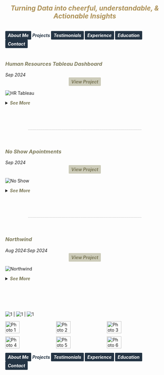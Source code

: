 ## ***<center><span style="color:#ac9055">Turning Data into cheerful, understandable, & Actionable Insights</span></center>***
<br>
<strong><em>
<a href="https://hend-a-ghafour.github.io" style="display:inline-block; padding:5px 8px; color:white; background-color:#243444; text-align:center; text-decoration:none; border-radius:2px;"> About Me </a>
<span style="color:#243444"> Projects </span>
<a href="https://hend-a-ghafour.github.io/Testimonials" style="display:inline-block; padding:5px 8px; color:white; background-color:#243444; text-align:center; text-decoration:none; border-radius:2px;"> Testimonials </a>
<a href="https://hend-a-ghafour.github.io/Experience" style="display:inline-block; padding:5px 8px; color:white; background-color:#243444; text-align:center; text-decoration:none; border-radius:2px;"> Experience </a>
<a href="https://hend-a-ghafour.github.io/Certifications" style="display:inline-block; padding:5px 8px; color:white; background-color:#243444; text-align:center; text-decoration:none; border-radius:2px;"> Education </a>
<a href="https://hend-a-ghafour.github.io/Contact" style="display:inline-block; padding:5px 8px; color:white; background-color:#243444; text-align:center; text-decoration:none; border-radius:2px;"> Contact </a>
</em></strong>
<br><br>

<h3><em><strong><span style="color:#7c7959"> Human Resources Tableau Dashboard</span></strong></em></h3> 
<em>Sep 2024 </em><center><strong><em><a href="https://public.tableau.com/app/profile/hend.el.manhawy/viz/HRTableauProject-HendAbdEl-Ghafour/HROverview" style="display:inline-block; padding:5px 8px; color:#7c7959; background-color:#cdccba; text-align:center; text-decoration:none; border-radius:2px;"> View Project </a></em></strong></center> 

![HR Tableau](https://hend-a-ghafour.github.io/Media/HR.jpg)

<details>
  <summary><em><strong><span style="color:#7c7959">See More</span></strong></em></summary>
 <br> 
<center><strong><em><span style="color:#243444"> Overview </span></em></strong></center>
<p style='text-align: justify;'>Created a comprehensive Tableau dashboard to analyze employee data, gaining insights into workforce aspects, including demographics, hiring and termination trends, and salary distributions. This analysis aimed to understand employee characteristics, department-specific trends, and performance evaluations to drive data-informed decisions.</p>
<center><strong><em><span style="color:#243444"> Tools & Techniques </span></em></strong></center>
<p style='text-align: justify;'><em><strong><span style="color:#ac9055"> Tableau </span></strong></em> for calculations, data visualization and interactive dashboards.</p> 
<center><strong><em><span style="color:#243444"> Roles & Responsibilities </span></em></strong></center>
<p style='text-align: justify;'>
  <strong><em><span style="color:#ac9055">Data Cleaning:</span></em></strong><br>
Verified data types, identified null values, and inspected unique entries, such as detecting nulls in the 'termdate' column indicating non-terminated employees.<br>
  <strong><em><span style="color:#ac9055">Visualization:</span></em></strong><br>
   Selected the most appropriate charts for effective data presentation and created a comprehensive employee information table.<br>
<img src="https://hend-a-ghafour.github.io/Media/HR-Emp-Details.jpg" alt="HR Employee Details" width="500" height="300" style="border-radius: 10px;"> <br>
  <strong><em><span style="color:#ac9055">Analysis:</span></em></strong><br>
   Conducted statistical analysis to identify trends in hiring, terminations, and salary distributions.
  </p>
  <center><strong><em><span style="color:#243444"> Challenges Faced </span></em></strong></center>
  <p style='text-align: justify;'>
  <strong><em><span style="color:#ac9055">Data Gaps:</span></em></strong><br>
  Identified missing values in critical fields, requiring strategies for accurate interpretation.<br>
  <strong><em><span style="color:#ac9055">Complex Relationships:</span></em></strong><br>
   Analyzed complex relationships between hiring, terminations, and department-level trends.<br>
  <strong><em><span style="color:#ac9055">Data Standardization:</span></em></strong><br>
    Needed to verify data consistency across branches and departments for accurate insights.<br>
</p>
<center><strong><em><span style="color:#243444"> Achievements </span></em></strong></center>
  <p style='text-align: justify;'>
  <strong><em><span style="color:#ac9055">Employee Analysis:</span></em></strong><br>
    Total employee count reached 8,950 (7,984 active, 966 terminated).<br>
  <strong><em><span style="color:#ac9055">Hiring Trends:</span></em></strong><br>
   Noted peak hiring in 2017 with 1,560 new employees, while 2021 experienced the lowest hiring rate with 382 hires.<br>
  <strong><em><span style="color:#ac9055">Termination Analysis:</span></em></strong><br>
    Found that 2023 had the highest terminations, with 174 employees (18% of total terminations), predominantly in the Operations department.<br>
 <strong><em><span style="color:#ac9055">Departmental Insights:</span></em></strong><br>
    Operations had the highest activity, with 30% of both active and terminated employees, suggesting high turnover.<br>
  <strong><em><span style="color:#ac9055">Geographical Distribution:</span></em></strong><br>
    70% of employees were based at HQ in New York, which also had a higher termination rate.<br>
 <strong><em><span style="color:#ac9055">Gender Analysis:</span></em></strong><br>
   Gender distribution was slightly male-dominated (54%), with a balanced termination rate (11% each for males and females).<br>
  <strong><em><span style="color:#ac9055">Educational Trends:</span></em></strong><br>
    Identified that bachelor’s degree holders formed the largest employee group (61%) with noticeable termination disparities among educational levels.
  </p>
<center><strong><em><span style="color:#243444"> Insights </span></em></strong></center>
  <p style='text-align: justify;'> 
  <strong><em><span style="color:#ac9055">Hiring & Termination Trends:</span></em></strong><br> 
   The Operations department’s turnover was high, and New York HQ showed the highest activity, with a considerable termination rate.<br>
 <strong><em><span style="color:#ac9055">Gender & Education Dynamics:</span></em></strong><br> 
   Gender imbalances were observed in specific educational categories, with a higher termination rate among female high school graduates and male PhD holders.<br>
  <strong><em><span style="color:#ac9055">Performance Ratings:</span></em></strong><br> 
    Educational level affected performance ratings, with high school graduates more often rated "Needs Improvement," while PhD holders frequently achieved "Excellent" ratings.<br>
 <strong><em><span style="color:#ac9055">Salary Disparities:</span></em></strong><br> 
    Significant disparities were observed, with males earning more at the bachelor’s level, while females earned more at the PhD level.
  </p>
<center><strong><em><span style="color:#243444"> Future Application </span></em></strong></center>
  <p style='text-align: justify;'> 
  <strong><em><span style="color:#ac9055">Workforce Planning:</span></em></strong><br> 
    Explore hiring and termination trends to optimize staffing and reduce turnover in high-activity departments like Operations.<br>
  <strong><em><span style="color:#ac9055">Turnover Analysis:</span></em></strong><br> 
    Conduct a deeper analysis of the reasons behind turnover patterns, especially in specific positions and departments.<br>
  <strong><em><span style="color:#ac9055">Gender & Education Balance:</span></em></strong><br> 
    Investigate gender disparities in salary and termination rates to promote equity.<br>
  <strong><em><span style="color:#ac9055">Performance-Based Retention:</span></em></strong><br> 
   Reevaluate performance rating criteria and termination practices to ensure fair and consistent employee assessments.<br>
  <strong><em><span style="color:#ac9055">Compensation Strategy:</span></em></strong><br> 
    Research if salary differences are consistent over time and explore whether performance and experience are accurately reflected in the company’s pay structure.<br><br>
    
  <iframe src="https://drive.google.com/file/d/1iekujxqpucrgXOIYE7RqnP98Nse5UL94/preview" width="640" height="480" allow="autoplay">
  Human Resources Dashboard Overview
  </iframe>
  </p>
</details>

<br><br><center><strong><span style="color:#DCDCDC">______________________________________________________</span></strong></center><br><br>
<h3><em><strong><span style="color:#7c7959"> No Show Apointments </span></strong></em></h3> 
<em>Sep 2024 </em><center><strong><em><a href="https://github.com/hend-a-ghafour/No-Show-Appointments/blob/main/no_show_appointments.ipynb" style="display:inline-block; padding:5px 8px; color:#7c7959; background-color:#cdccba; text-align:center; text-decoration:none; border-radius:2px;"> View Project </a></em></strong></center> 

![No Show](https://hend-a-ghafour.github.io/Media/No-Show-Appointment.jpg)

<details>
  <summary><em><strong><span style="color:#7c7959">See More</span></strong></em></summary>
 <br> 
<center><strong><em><span style="color:#243444"> Overview </span></em></strong></center>
<p style='text-align: justify;'>This project analyzes a dataset of 100,000 medical appointments in Brazil, focusing on the factors that impact patient attendance, such as demographics, health conditions, appointment scheduling gaps, and reminders. Key questions address the effects of gender, age, neighborhood, health conditions, and communication on attendance rates.</p>
<center><strong><em><span style="color:#243444"> Tools & Techniques </span></em></strong></center>
  <strong><em><span style="color:#ac9055">Tools:</span></em></strong><br>
<p style='text-align: justify;'><em><span style="color:#ac9055"> Python </span></em> for Data Assessment and Cleaning using <em><span style="color:#ac9055">Pandas</span></em> & <em><span style="color:#ac9055">Numpy</span></em>, and for Data Visualization using <em><span style="color:#ac9055"> Matplotlib</span></em> & <em><span style="color:#ac9055">Seaborn</span></em>.<br>
<strong><em><span style="color:#ac9055">Data Cleaning:</span></em></strong><br>
Used to standardize column labels, add calculated columns, and categorize patient age groups and appointment scheduling gaps.<br>
 <strong><em><span style="color:#ac9055">Data Analysis: </span></em></strong><br>
Applied statistical methods, including descriptive statistics, to understand patterns in attendance across demographic and health-related variables.<br>
  <strong><em><span style="color:#ac9055">Visualization: </span></em></strong><br>
Created charts and graphs to present findings on attendance patterns across different patient groups and appointment characteristics.<br>
</p> 
<center><strong><em><span style="color:#243444"> Roles & Responsibilities </span></em></strong></center>
<p style='text-align: justify;'>
  <strong><em><span style="color:#ac9055">Data Preparation: </span></em></strong><br>
Cleaned data and standardized labels to facilitate analysis.<br>
  <strong><em><span style="color:#ac9055">Data Exploration: </span></em></strong><br>
   Generated insights through descriptive statistics and visualizations.<br>
  <strong><em><span style="color:#ac9055">Analysis of Factors Influencing Attendance:</span></em></strong><br>
   Assessed relationships between patient demographics, health conditions, appointment scheduling, and attendance.<br>
  <strong><em><span style="color:#ac9055">Recommendation Development: </span></em></strong><br>
   Suggested approaches to improve appointment attendance, particularly through reminder systems and optimized scheduling.
</p>
  <center><strong><em><span style="color:#243444"> Challenges Faced </span></em></strong></center>
  <p style='text-align: justify;'>
  <strong><em><span style="color:#ac9055">Data Complexity:</span></em></strong><br>
  A large number of variables, including demographic, health, and scheduling information, required careful analysis and categorization to maintain data integrity.<br>
  <strong><em><span style="color:#ac9055">Categorization:</span></em></strong><br>
   Defining and assigning appropriate categories for age groups and scheduling gaps posed challenges in achieving balanced, meaningful groupings.<br>
  <strong><em><span style="color:#ac9055">Data Completeness: </span></em></strong><br>
    Sparse neighborhood data limited definitive conclusions regarding neighborhood influence on attendance rates. Additionally, some appointment dates were recorded prior to their scheduled dates, leading to negative appointment gaps.<br>
</p>
<center><strong><em><span style="color:#243444"> Achievements </span></em></strong></center>
  <p style='text-align: justify;'>
  <strong><em><span style="color:#ac9055">Insights into Attendance Patterns:</span></em></strong><br>
    Identified key factors, such as age, neighborhood, and reminder messages, that impact attendance rates.<br>
  <strong><em><span style="color:#ac9055">Practical Recommendations:</span></em></strong><br>
   Developed actionable suggestions for healthcare providers to improve attendance, including adjusting scheduling practices and implementing reminder systems.<br>
  <strong><em><span style="color:#ac9055">Categorization Model:</span></em></strong><br>
    Created a structured model for age and appointment gap categories to facilitate further analysis and comparisons.
  </p>
<center><strong><em><span style="color:#243444"> Insights </span></em></strong></center>
  <p style='text-align: justify;'> 
  <strong><em><span style="color:#ac9055">Gender: </span></em></strong><br> 
   Women make up the majority of patients, with a high attendance rate across both genders, indicating no significant difference in attendance based on gender.<br>
 <strong><em><span style="color:#ac9055">Age Groups:</span></em></strong><br> 
   Middle-aged, elderly, and child groups showed the highest commitment to appointments, suggesting a link between age and regular healthcare engagement.<br>
  <strong><em><span style="color:#ac9055">Appointment Scheduling Gap:</span></em></strong><br> 
    Patients are more likely to attend appointments with shorter scheduling gaps. Same-day and short-gap appointments had the highest attendance rates.<br>
 <strong><em><span style="color:#ac9055">Neighborhood Influence: </span></em></strong><br> 
   Certain neighborhoods showed significantly higher attendance rates, although the data suggests this may also correlate with lower appointment counts in these areas.<br>
    <strong><em><span style="color:#ac9055">Scholarship Status:</span></em></strong><br> 
  Attendance rates were marginally lower for patients with a government scholarship, indicating a potential but small effect.<br>
    <strong><em><span style="color:#ac9055">Health Conditions: </span></em></strong><br> 
    Patients with chronic conditions such as hypertension or diabetes showed slightly higher attendance rates, which may indicate a greater commitment to health management among these groups.<br>
    <strong><em><span style="color:#ac9055">Reminders: </span></em></strong><br> 
   Confirmations sent to patients increased attendance by over 10%, suggesting a strong positive impact from reminder messages.
  </p>
<center><strong><em><span style="color:#243444"> Future Application </span></em></strong></center>
  <p style='text-align: justify;'> 
  <strong><em><span style="color:#ac9055">Enhanced Patient Reminder Systems:</span></em></strong><br> 
    Implement automated SMS or phone reminders to improve attendance rates, especially for moderate to long-gap appointments.<br>
  <strong><em><span style="color:#ac9055">Optimized Scheduling Strategies: </span></em></strong><br> 
    Focus on offering same-day or short-gap appointment slots to increase attendance.<br>
  <strong><em><span style="color:#ac9055">Neighborhood Targeting: </span></em></strong><br> 
    Conduct further studies to understand neighborhood-based attendance patterns, potentially incorporating geographic proximity or access factors.<br>
  <strong><em><span style="color:#ac9055">Scholarship & Attendance Correlation: </span></em></strong><br> 
   Further statistical testing is recommended to understand the impact of government support on attendance consistency.<br>
  <strong><em><span style="color:#ac9055">Personalized Engagement:</span></em></strong><br> 
    Apply insights on health conditions and age-related attendance patterns to create targeted communication strategies, potentially increasing engagement with chronic disease patients and elderly individuals.
  </p>

</details>

<br><br><center><strong><span style="color:#DCDCDC">______________________________________________________</span></strong></center><br><br>
<h3><em><strong><span style="color:#7c7959"> Northwind </span></strong></em></h3> 
<em>Aug 2024:Sep 2024 </em><center><strong><em><a href="https://github.com/hend-a-ghafour/Northwind/blob/main/Northwind.sql" style="display:inline-block; padding:5px 8px; color:#7c7959; background-color:#cdccba; text-align:center; text-decoration:none; border-radius:2px;"> View Project </a></em></strong></center> 

![Northwind](https://hend-a-ghafour.github.io/Media/Northwind-Dashboard-Overview.jpg)

<details>
  <summary><em><strong><span style="color:#7c7959">See More</span></strong></em></summary>
 <br> 
<center><strong><em><span style="color:#243444"> Overview </span></em></strong></center>
<p style='text-align: justify;'>The Northwind database is a sample database created by Microsoft, containing the sales data of "Northwind Traders," a fictitious company that imports and exports specialty foods worldwide. It includes details on customers, orders, inventory, purchasing, suppliers, shipping, employees, and single-entry accounting.</p>
<center><strong><em><span style="color:#243444"> Tools & Techniques </span></em></strong></center>
  <p style='text-align: justify;'>
  <strong><em><span style="color:#ac9055">SQL: </span></em></strong><br>
Created views and tables; adjusted database diagrams.<br>
<strong><em><span style="color:#ac9055">Python (Pandas): </span></em></strong><br>
Calculated growth rates.<br>
 <strong><em><span style="color:#ac9055">Excel:  </span></em></strong><br>
Employed Power Query, Power Pivot, and pivot tables to analyze data, create relationships, and develop interactive dashboards.
</p> 
<center><strong><em><span style="color:#243444"> Roles & Responsibilities </span></em></strong></center>
<p style='text-align: justify;'>
  <strong><em><span style="color:#ac9055">Data Cleaning and Standardization: </span></em></strong><br>
Ensured data types and missing values were handled, particularly in shipping and ordering dates.<br>
  <strong><em><span style="color:#ac9055">Data Analysis: </span></em></strong><br>
   Analyzed sales trends, customer demographics, shipping efficiency, and product performance.<br>
  <strong><em><span style="color:#ac9055">Dashboard Creation: </span></em></strong><br>
   Developed seven dashboards summarizing critical insights into sales, product performance, and customer behaviors.
</p>
  <center><strong><em><span style="color:#243444"> Challenges Faced </span></em></strong></center>
  <p style='text-align: justify;'>
  <strong><em><span style="color:#ac9055">Incomplete Data: </span></em></strong><br>
  Sales records spanned only from July 1996 to May 1998, requiring careful adjustments in year-over-year comparisons.<br>
  <strong><em><span style="color:#ac9055">Data Consistency: </span></em></strong><br>
   Managed inconsistencies in order quantities and stock levels, and standardized date data types.<br>
  <strong><em><span style="color:#ac9055">Complex Growth Calculations: </span></em></strong><br>
    Analyzed growth across inconsistent time periods to derive accurate trends.
</p>
<center><strong><em><span style="color:#243444"> Achievements </span></em></strong></center>
  <p style='text-align: justify;'>
  <strong><em><span style="color:#ac9055">Growth Analysis Adjustments:</span></em></strong><br>
    Created an "Actual Country Growth Table," yielding more accurate comparisons by aligning half-year periods for better insights.<br>
  <strong><em><span style="color:#ac9055">Order and Customer Insights: </span></em></strong><br>
   Classified 89 customers into new or repeat based on order activity, facilitating customer tracking and targeted insights.<br>
  <strong><em><span style="color:#ac9055">Comprehensive Inventory Status:</span></em></strong><br>
    Developed a robust stock status system, classifying products into Safe Stock, Restock Needed, No Restock, and Stopped.<br>
  <strong><em><span style="color:#ac9055">Dashboard:</span></em></strong><br>
    Completed a comprehensive, interactive dashboard with critical sales insights and key metrics.
  </p>
  <p style='text-align: justify;'> 
  <center><strong><em><span style="color:#243444"> Insights </span></em></strong></center>
    <strong><em><span style="color:#ac9055">Sales and Orders:</span></em></strong>
    <ul>
     <li><em><span style="color:#3e3c2c">Orders Summary:</span></em> 830 orders processed for 89 customers, with 51,317 total quantities sold.</li>
     <li><em><span style="color:#3e3c2c">Shipping Efficiency:</span></em> Average shipping time was 8.48 days.</li>
    </ul>
 <strong><em><span style="color:#ac9055">Product Analysis:</span></em></strong>
  <ul>
    <li><em><span style="color:#3e3c2c">Product Categories:</span></em> 8 categories with 77 products.</li>
    <li><em><span style="color:#3e3c2c">Net Sales:</span></em> $1,265,793.18; Net Revenue: $89K.</li>
    <li><em><span style="color:#3e3c2c">Discounts:</span></em> Totaled $89K across all products</li>
    <li><em><span style="color:#3e3c2c">Shipping Cost:</span></em> $65K.</li>
    <li><em><span style="color:#3e3c2c">Highest Net Sales by Month:</span></em> Achieved in April 1998, totaling $124K.</li>
  </ul>
  <strong><em><span style="color:#ac9055">Geographical Insights:</span></em></strong>
  <ul>
    <li><em><span style="color:#3e3c2c">Top Countries by Sales:</span></em> in 1996: USA - $35K, in 1997: Germany - $117K, & in 1998: USA - $93K.</li>
    <li><em><span style="color:#3e3c2c">Country with Most Customers: </span></em>  USA, with 13 recorded customers.</li>
    <li><em><span style="color:#3e3c2c">Discount Performance by Country: </span></em> USA had the highest discounts and net sales across all three years.</li>
  </ul>
 <strong><em><span style="color:#ac9055">Customer Insights:</span></em></strong>
  <ul>
    <li><em><span style="color:#3e3c2c">Total Amount Paid by Customers (Including Shipping):</span></em> $1.3M.</li>
    <li><em><span style="color:#3e3c2c">New Customers in 1998:</span> </em> 1 new customer.</li>
    <li><em><span style="color:#3e3c2c">Highest Monthly Sales: </span> </em> April 1998, driven by 51 customers placing orders.</li>
  </ul>
  <strong><em><span style="color:#ac9055">Product Stock and Reorder Analysis:</span></em></strong>
  <ul>
     <li><em><span style="color:#3e3c2c">Continued & Discontinued Products:</span></em> 10.13% were discontinued, while 89.87% remained active.Of the active products: 66.52% were in "Safe Stock" status, and 23.35% required restocking.</li>
     <li><em><span style="color:#3e3c2c">Top Category by Performance:</span></em> Beverages, with net sales of $268K, net revenue of $19K, discounts of $19K, and $4K in freight, across each year.</li>
  </ul>
<strong><em><span style="color:#ac9055">Shipping Companies:</span></em></strong>
  <ul>
    <li><em><span style="color:#3e3c2c">Top Freight Costs by Year:</span></em> 1996: Federal Shipping - $4K, 1997 & 1998: United Package Company - $12K each year.</li>
     <li><em><span style="color:#3e3c2c">Delivery Performance:</span></em> 809 orders were shipped to their destination, with 772 delivered on time.</li>
      <li><em><span style="color:#3e3c2c">Highest On-Time Deliveries:</span></em> 1996: Federal Shipping - 55 on-time deliveries, 1997 & 1998: United Package Company with 142 and 103 on-time deliveries, respectively.</li>
  </ul>
    </p>
<center><strong><em><span style="color:#243444"> Future Application </span></em></strong></center>
  <p style='text-align: justify;'> 
  <strong><em><span style="color:#ac9055">Improve Inventory Management: </span></em></strong><br> 
    Use reorder level and stock status data to streamline restocking processes.<br>
  <strong><em><span style="color:#ac9055">Optimize Shipping Processes:  </span></em></strong><br> 
    Increase on-time deliveries by selecting shipping companies based on past performance.<br>
  <strong><em><span style="color:#ac9055">Enhance Customer Targeting:</span></em></strong><br> 
    Focus on high-growth markets, like the USA, and monitor purchasing trends for customer retention and acquisition strategies.
  </p>
<em><strong><span style="color:#7c7959">Note</span></strong><br>
<span style="color:#7c7959">The values presented (in USD) are rounded to the nearest thousand or million.</span></em>
<br><br>  
<iframe src="https://drive.google.com/file/d/1Jm3ymP9wak4yjIfGOBeUfZDp13yubvFe/preview" width="640" height="480" allow="autoplay">
  NorthWind Dashboard Overview
</iframe>

 </details>

<br><br><br><br>  





![1](https://hend-a-ghafour.github.io/Media/Northwind-Dashboard-Overview.jpg) | ![1](https://hend-a-ghafour.github.io/Media/Northwind-Dashboard-Overview.jpg) | ![1](https://hend-a-ghafour.github.io/Media/Northwind-Dashboard-Overview.jpg)


<div style="display: flex; flex-wrap: wrap; gap: 10px;">
  <img src="https://hend-a-ghafour.github.io/Media/Northwind-Dashboard-Overview.jpg" alt="Photo 1" style="width: 30%;">
  <img src="https://hend-a-ghafour.github.io/Media/Northwind-Dashboard-Overview.jpg" alt="Photo 2" style="width: 30%;">
  <img src="https://hend-a-ghafour.github.io/Media/Northwind-Dashboard-Overview.jpg" alt="Photo 3" style="width: 30%;">
  <img src="https://hend-a-ghafour.github.io/Media/Northwind-Dashboard-Overview.jpg" alt="Photo 4" style="width: 30%;">
  <img src="https://hend-a-ghafour.github.io/Media/Northwind-Dashboard-Overview.jpg" alt="Photo 5" style="width: 30%;">
  <img src="https://hend-a-ghafour.github.io/Media/Northwind-Dashboard-Overview.jpg" alt="Photo 6" style="width: 30%;">
</div>
<strong><em>


  
<a href="https://hend-a-ghafour.github.io" style="display:inline-block; padding:5px 8px; color:white; background-color:#243444; text-align:center; text-decoration:none; border-radius:2px;"> About Me </a>
<span style="color:#243444"> Projects </span>
<a href="https://hend-a-ghafour.github.io/Testimonials" style="display:inline-block; padding:5px 8px; color:white; background-color:#243444; text-align:center; text-decoration:none; border-radius:2px;"> Testimonials </a>
<a href="https://hend-a-ghafour.github.io/Experience" style="display:inline-block; padding:5px 8px; color:white; background-color:#243444; text-align:center; text-decoration:none; border-radius:2px;"> Experience </a>
<a href="https://hend-a-ghafour.github.io/Certifications" style="display:inline-block; padding:5px 8px; color:white; background-color:#243444; text-align:center; text-decoration:none; border-radius:2px;"> Education </a>
<a href="https://hend-a-ghafour.github.io/Contact" style="display:inline-block; padding:5px 8px; color:white; background-color:#243444; text-align:center; text-decoration:none; border-radius:2px;"> Contact </a>
</em></strong>
